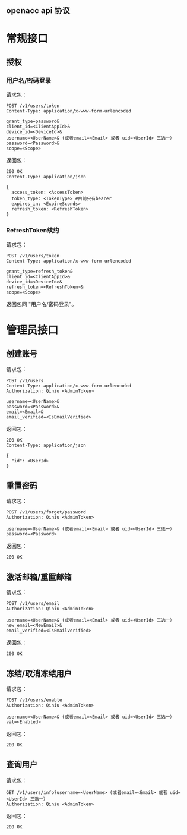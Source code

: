 openacc api 协议
---------

# 常规接口

## 授权

### 用户名/密码登录

请求包：

```
POST /v1/users/token
Content-Type: application/x-www-form-urlencoded

grant_type=password&
client_id=<ClientAppId>&
device_id=<DeviceId>&
username=<UserName>& (或者email=<Email> 或者 uid=<UserId> 三选一）
password=<Password>&
scope=<Scope>
```

返回包：

```
200 OK
Content-Type: application/json

{
  access_token: <AccessToken>
  token_type: <TokenType> #目前只有bearer
  expires_in: <ExpireSconds>
  refresh_token: <RefreshToken>
}
```

### RefreshToken续约

请求包：

```
POST /v1/users/token
Content-Type: application/x-www-form-urlencoded

grant_type=refresh_token&
client_id=<ClientAppId>&
device_id=<DeviceId>&
refresh_token=<RefreshToken>&
scope=<Scope>
```

返回包同 "用户名/密码登录"。


# 管理员接口

## 创建账号

请求包：

```
POST /v1/users
Content-Type: application/x-www-form-urlencoded
Authorization: Qiniu <AdminToken>

username=<UserName>&
password=<Password>&
email=<Email>&
email_verified=<IsEmailVerified>
```

返回包：

```
200 OK
Content-Type: application/json

{
  "id": <UserId>
}
```

## 重置密码

请求包：

```
POST /v1/users/forget/password
Authorization: Qiniu <AdminToken>

username=<UserName>& (或者email=<Email> 或者 uid=<UserId> 三选一）
password=<Password>
```

返回包：

```
200 OK
```

## 激活邮箱/重置邮箱

请求包：

```
POST /v1/users/email
Authorization: Qiniu <AdminToken>

username=<UserName>& (或者email=<Email> 或者 uid=<UserId> 三选一）
new_email=<NewEmail>&
email_verified=<IsEmailVerified>
```

返回包：

```
200 OK
```

## 冻结/取消冻结用户

请求包：

```
POST /v1/users/enable
Authorization: Qiniu <AdminToken>

username=<UserName>& (或者email=<Email> 或者 uid=<UserId> 三选一）
val=<Enabled>
```

返回包：

```
200 OK
```

## 查询用户

请求包：

```
GET /v1/users/info?username=<UserName> (或者email=<Email> 或者 uid=<UserId> 三选一）
Authorization: Qiniu <AdminToken>
```

返回包：

```
200 OK
```
